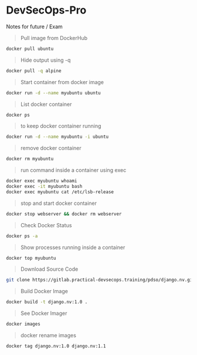 # DevSecOps-Pro
Notes for future / Exam
> Pull image from DockerHub
```bash
docker pull ubuntu
```
> Hide output using -q 
```bash
docker pull -q alpine
```

> Start container from docker image
```bash
docker run -d --name myubuntu ubuntu
```
> List docker container
```bash
docker ps
```

> to keep docker container running
```bash
docker run -d --name myubuntu -i ubuntu
```

> remove docker container 
```bash
docker rm myubuntu
```
> run command inside a container using exec
```bash
docker exec myubuntu whoami
docker exec -it myubuntu bash
docker exec myubuntu cat /etc/lsb-release
```
>stop and start docker container
```bash
docker stop webserver && docker rm webserver
```
> Check Docker Status
```bash
docker ps -a
```
> Show processes running inside a container 
```bash
docker top myubuntu
```
> Download Source Code
```bash 
git clone https://gitlab.practical-devsecops.training/pdso/django.nv.git
```
> Build Docker Image
```bash
docker build -t django.nv:1.0 .
```
> See Docker Imager
```bash
docker images
```
> docker rename images
```bash
docker tag django.nv:1.0 django.nv:1.1
```
